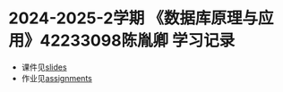 # 2024-2025-2学期 《数据库原理与应用》42233098陈胤卿 学习记录
- 课件见[slides](https://github.com/eloise1024/ELOISE-slides)
- 作业见[assignments](https://github.com/eloise1024/eloises-assignment)
